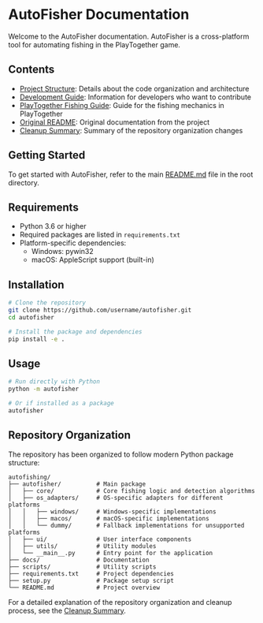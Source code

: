 # AutoFisher Documentation

Welcome to the AutoFisher documentation. AutoFisher is a cross-platform tool for automating fishing in the PlayTogether game.

## Contents

- [Project Structure](PROJECT_STRUCTURE.md): Details about the code organization and architecture
- [Development Guide](DEVELOPMENT.md): Information for developers who want to contribute
- [PlayTogether Fishing Guide](PLAYTOGETHER_FISHING_GUIDE.md): Guide for the fishing mechanics in PlayTogether
- [Original README](README_AUTO_FISHER.md): Original documentation from the project
- [Cleanup Summary](CLEANUP_SUMMARY.md): Summary of the repository organization changes

## Getting Started

To get started with AutoFisher, refer to the main [README.md](../README.md) file in the root directory.

## Requirements

- Python 3.6 or higher
- Required packages are listed in `requirements.txt`
- Platform-specific dependencies:
  - Windows: pywin32
  - macOS: AppleScript support (built-in)

## Installation

```bash
# Clone the repository
git clone https://github.com/username/autofisher.git
cd autofisher

# Install the package and dependencies
pip install -e .
```

## Usage

```bash
# Run directly with Python
python -m autofisher

# Or if installed as a package
autofisher
```

## Repository Organization

The repository has been organized to follow modern Python package structure:

```
autofishing/
├── autofisher/          # Main package
│   ├── core/            # Core fishing logic and detection algorithms
│   ├── os_adapters/     # OS-specific adapters for different platforms
│   │   ├── windows/     # Windows-specific implementations
│   │   ├── macos/       # macOS-specific implementations
│   │   └── dummy/       # Fallback implementations for unsupported platforms
│   ├── ui/              # User interface components
│   ├── utils/           # Utility modules
│   └── __main__.py      # Entry point for the application
├── docs/                # Documentation
├── scripts/             # Utility scripts
├── requirements.txt     # Project dependencies
├── setup.py             # Package setup script
└── README.md            # Project overview
```

For a detailed explanation of the repository organization and cleanup process, see the [Cleanup Summary](CLEANUP_SUMMARY.md). 